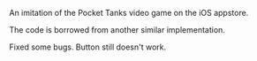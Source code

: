 An imitation of the Pocket Tanks video game on the iOS appstore. 

The code is borrowed from another similar implementation.

Fixed some bugs. Button still doesn't work. 